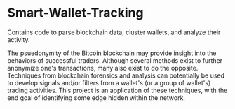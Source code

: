 # Smart-Wallet-Tracking
Contains code to parse blockchain data, cluster wallets, and analyze their activity. 

The psuedonymity of the Bitcoin blockchain may provide insight into the behaviors of successful traders. Although several methods exist to further anonymize one's transactions, many also exist to do the opposite. Techniques from blockchain forensics and analysis can potentially be used to develop signals and/or filters from a wallet's (or a group of wallet's) trading activities. This project is an application of these techniques, with the end goal of identifying some edge hidden within the network.
